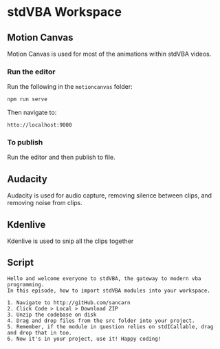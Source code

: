 # stdVBA Workspace

## Motion Canvas

Motion Canvas is used for most of the animations within stdVBA videos.

### Run the editor

Run the following in the `motioncanvas` folder:

```bash
npm run serve
```

Then navigate to:

```
htto://localhost:9000
```

### To publish

Run the editor and then publish to file.

## Audacity

Audacity is used for audio capture, removing silence between clips, and removing noise from clips.

## Kdenlive

Kdenlive is used to snip all the clips together

## Script

```
Hello and welcome everyone to stdVBA, the gateway to modern vba programming.
In this episode, how to import stdVBA modules into your workspace.

1. Navigate to http://gitHub.com/sancarn
2. Click Code > Local > Download ZIP
3. Unzip the codebase on disk
4. Drag and drop files from the src folder into your project.
5. Remember, if the module in question relies on stdICallable, drag and drop that in too.
6. Now it's in your project, use it! Happy coding!
```
